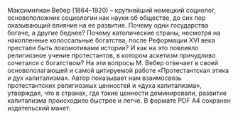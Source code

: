 <!--2024-01-21 22:32:32-->
Максимилиан Вебер (1864–1920) – крупнейший немецкий социолог, основоположник социологии как науки об обществе, до сих пор оказывающий влияние на ее развитие.
Почему одни государства богаче, а другие беднее?
Почему католические страны, несмотря на накопленные колоссальные богатства, после Реформации XVI века престали быть локомотивами истории?
И как на это повлияло религиозное учение протестантов, в котором аскетизм причудливо сочетался с богатством?
На эти вопросы М. Вебер отвечает в своей основополагающей и самой цитируемой работе «Протестантская этика и дух капитализма».
Автор показывает нам взаимосвязь протестантских религиозных ценностей и «духа капитализма», утверждая, что в странах, где такие ценности доминировали, развитие капитализма происходило быстрее и легче.
В формате PDF A4 сохранен издательский макет.